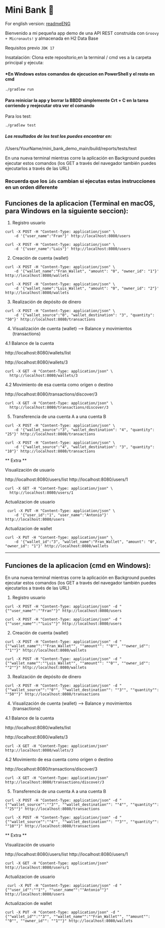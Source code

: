 # Mini Bank 🏦

For english version: [readmeENG](https://github.com/victorma17/mini_bank_v3/blob/main/readmeENG.md)

Bienvenido a mi pequeña app demo de una API REST construida con `Groovy + Micronauts!` y almacenada en H2 Data Base

Requisitos previo `JDK 17`

Insatalación: Clona este repositorio,en la terminal / cmd ves a la carpeta principal y ejecuta:
#### *En Windows estos comandos de ejecucion en PowerShell y el resto en cmd
```shell
./gradlew run 
```
#### Para reiniciar la app y borrar la BBDD simplemente Crt + C en la tarea corriendo y reejecutar otra ver el comando
Para los test:
```shell
./gradlew test
```
##### Los resultados de los test los puedes encontrar en:
/Users/YourName/mini_bank_demo_main/build/reports/tests/test

En una nueva terminal mientras corre la aplicación en Background puedes ejecutar estos comandos (los GET a través del navegador también puedes ejecutarlos a través de las URL)
### Recuerda que los `ids` cambian si ejecutas estas instrucciones en un orden diferente

## Funciones de la aplicacion (Terminal en macOS, para Windows en la siguiente seccion):

1. Registro usuario

```shell
curl -X POST -H "Content-Type: application/json" \
    -d '{"user_name":"Fran"}' http://localhost:8080/users
```
```shell
curl -X POST -H "Content-Type: application/json" \
    -d '{"user_name":"Luis"}' http://localhost:8080/users
```

2. Creación de cuenta (wallet)
```shell
curl -X POST -H "Content-Type: application/json" \
    -d '{"wallet_name":"Fran_Wallet", "amount": "0", "owner_id": "1"}' http://localhost:8080/wallets
```
```shell 
curl -X POST -H "Content-Type: application/json" \
    -d '{"wallet_name":"Luis_Wallet", "amount": "0", "owner_id": "2"}' http://localhost:8080/wallets
```


3. Realización de depósito de dinero
```shell
curl -X POST -H "Content-Type: application/json" \
    -d '{"wallet_source":"0", "wallet_destination": "3", "quantity": "50"}' http://localhost:8080/transactions
```

4. Visualización de cuenta (wallet) --> Balance y movimientos (transactions)

4.1 Balance de la cuenta

http://localhost:8080/wallets/list

http://localhost:8080/wallets/3
```shell
curl -X GET -H "Content-Type: application/json" \
  http://localhost:8080/wallets/3
```

4.2 Movimiento de esa cuenta como origen o destino

http://localhost:8080/transactions/discover/3
```shell
curl -X GET -H "Content-Type: application/json" \
  http://localhost:8080/transactions/discover/3
```

5. Transferencia de una cuenta A a una cuenta B
```shell
curl -X POST -H "Content-Type: application/json" \
    -d '{"wallet_source":"3", "wallet_destination": "4", "quantity": "25"}' http://localhost:8080/transactions
```
```shell
curl -X POST -H "Content-Type: application/json" \
    -d '{"wallet_source":"4", "wallet_destination": "3", "quantity": "10"}' http://localhost:8080/transactions
```


** Extra **

Visualización de usuario

http://localhost:8080/users/list
http://localhost:8080/users/1
```shell
curl -X GET -H "Content-Type: application/json" \
  http://localhost:8080/users/1
```

Actualizacion de usuario
```shell
 curl -X PUT -H "Content-Type: application/json" \
    -d '{"user_id":"1", "user_name":"Antonio"}' http://localhost:8080/users
```

Actualizacion de wallet
```shell
curl -X PUT -H "Content-Type: application/json" \
    -d '{"wallet_id":"3", "wallet_name":"Fran_Wallet", "amount": "0", "owner_id": "1"}' http://localhost:8080/wallets
```
---

## Funciones de la aplicacion (cmd en Windows):

En una nueva terminal mientras corre la aplicación en Background puedes ejecutar estos comandos (los GET a través del navegador también puedes ejecutarlos a través de las URL)

1. Registro usuario

```shell
curl -X POST -H "Content-Type: application/json" -d "{""user_name"":""Fran""}" http://localhost:8080/users
```
```shell
curl -X POST -H "Content-Type: application/json" -d "{""user_name"":""Luis""}" http://localhost:8080/users
```



2. Creación de cuenta (wallet)
```shell
curl -X POST -H "Content-Type: application/json" -d "{""wallet_name"":""Fran_Wallet"", ""amount"": ""0"", ""owner_id"": ""1""}" http://localhost:8080/wallets
```
```shell 
curl -X POST -H "Content-Type: application/json" -d "{""wallet_name"":""Luis_Wallet"", ""amount"": ""0"", ""owner_id"": ""2""}" http://localhost:8080/wallets
```


3. Realización de depósito de dinero
```shell
curl -X POST -H "Content-Type: application/json" -d "{""wallet_source"":""0"", ""wallet_destination"": ""3"", ""quantity"": ""50""}" http://localhost:8080/transactions
```

4. Visualización de cuenta (wallet) --> Balance y movimientos (transactions)

4.1 Balance de la cuenta

http://localhost:8080/wallets/list

http://localhost:8080/wallets/3
```shell
curl -X GET -H "Content-Type: application/json" http://localhost:8080/wallets/3
```

4.2 Movimiento de esa cuenta como origen o destino

http://localhost:8080/transactions/discover/3
```shell
curl -X GET -H "Content-Type: application/json" http://localhost:8080/transactions/discover/3
```

5. Transferencia de una cuenta A a una cuenta B
```shell
curl -X POST -H "Content-Type: application/json" -d "{""wallet_source"":""3"", ""wallet_destination"": ""4"", ""quantity"": ""25""}" http://localhost:8080/transactions
```
```shell
curl -X POST -H "Content-Type: application/json" -d "{""wallet_source"":""4"", ""wallet_destination"": ""3"", ""quantity"": ""10""}" http://localhost:8080/transactions
```


** Extra **

Visualización de usuario

http://localhost:8080/users/list
http://localhost:8080/users/1
```shell
curl -X GET -H "Content-Type: application/json" http://localhost:8080/users/1
```

Actualizacion de usuario
```shell
 curl -X PUT -H "Content-Type: application/json" -d "{""user_id"":""1"", ""user_name"":""Antonio""}" http://localhost:8080/users
```

Actualizacion de wallet
```shell
curl -X PUT -H "Content-Type: application/json" -d "{""wallet_id"":""3"", ""wallet_name"":""Fran_Wallet"", ""amount"": ""0"", ""owner_id"": ""1""}" http://localhost:8080/wallets
```


